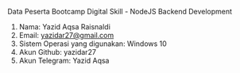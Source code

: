 Data Peserta Bootcamp Digital Skill - NodeJS Backend Development

1. Nama: Yazid Aqsa Raisnaldi
2. Email: yazidar27@gmail.com
3. Sistem Operasi yang digunakan: Windows 10
4. Akun Github: yazidar27
5. Akun Telegram: Yazid Aqsa

